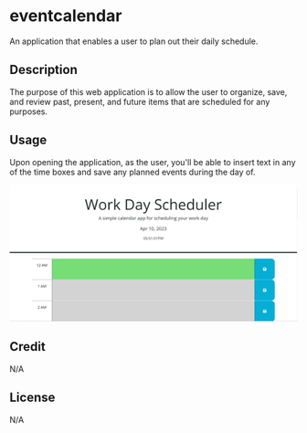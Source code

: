 # eventcalendar

An application that enables a user to plan out their daily schedule.

## Description

The purpose of this web application is to allow the user to organize, save, and review past, present, and future items that are scheduled for any purposes.

## Usage

Upon opening the application, as the user, you'll be able to insert text in any of the time boxes
and save any planned events during the day of.

![alt text](./assets/images/schedule.png)

## Credit

N/A

## License

N/A